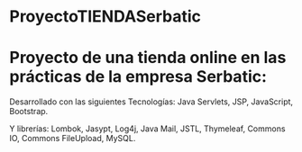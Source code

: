 # ProyectoTIENDASerbatic

# Proyecto de una tienda online en las prácticas de la empresa Serbatic:

Desarrollado con las siguientes Tecnologías: Java Servlets, JSP, JavaScript, Bootstrap.

Y librerías: Lombok, Jasypt, Log4j, Java Mail, JSTL, Thymeleaf, Commons IO, Commons FileUpload, MySQL.
